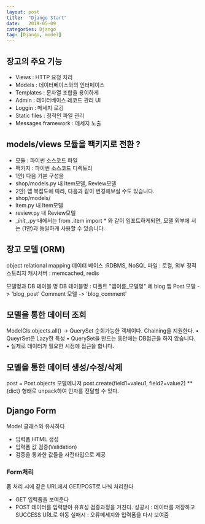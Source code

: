```yaml
---
layout: post
title:  "Django Start"
date:   2019-05-09
categories: Django
tag: [Django, model]
---
```


## 장고의 주요 기능
- Views : HTTP 요청 처리
- Models : 데이터베이스와의 인터페이스
- Templates : 문자열 조합을 용이하게
- Admin : 데이터베이스 레코드 관리 UI
- Loggin : 메세지 로깅
- Static files : 정적인 파일 관리
- Messages framework : 메세지 노출 


## models/views 모듈을 팩키지로 전환 ?
- 모듈 : 파이썬 소스코드 파일
- 팩키지 : 파이썬 소스코드 디렉토리
- 1안) 다음 기본 구성을
- shop/models.py 내 Item모델, Review모델
- 2안) 앱 복잡도에 따라, 다음과 같이 변경해보실 수도 있습니다.
- shop/models/
- item.py 내 Item모델
- review.py 내 Review모델  
- \__init__.py 내에서는 from .item import * 와 같이 임포트하게되면, 모델 외부에
서는 (1안)과 동일하게 사용할 수 있습니다.


## 장고 모델 (ORM)
object relational mapping
데이터 베이스 :RDBMS, NoSQL
파일 : 로컬, 외부 정적 스토리지
캐시서버 : memcached, redis

모델명과 DB 테이블 명
DB 테이블명 : 디폴트 "앱이름_모델명"
예
blog 앱 
Post 모델 -> 'blog_post'
Comment 모델 -> 'blog_comment'

## 모델을 통한 데이터 조회
ModelCls.objects.all() -> QuerySet 
순회가능한 객체이다.
Chaining을 지원한다.
• QueyrSet은 Lazy한 특성
• QuerySet을 만드는 동안에는 DB접근을 하지 않습니다.
• 실제로 데이터가 필요한 시점에 접근을 합니다.


## 모델을 통한 데이터 생성/수정/삭제

post = Post.objects 모델메니저
post.create(field1=valeu1, field2=value2)
**{dict} 형태로 unpack하여 인자를 전달할 수 있다.


## Django Form
Model 클래스와 유사하다
- 입력폼 HTML 생성
- 입력폼 값 검증(Validation)
- 검증을 통과한 값들을 사전타입으로 제공

### Form처리
폼 처리 시에 같은 URL에서 GET/POST로 나눠 처리한다
- GET
입력폼을 보여준다
- POST
데이터를 입력받아 유효성 검증과정을 거친다.
성공시 : 데이터를 저장하고 SUCCESS URL로 이동
실패시 : 오류메세지와 입력폼을 다시 보여줌


